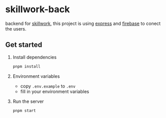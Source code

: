 # skillwork-back

backend for [skillwork](https://github.com/keiner5212/skillwork-front), this project is using [express](https://expressjs.com/) and [firebase](https://firebase.google.com/) to conect the users.

## Get started

1. Install dependencies

    ```bash
    pnpm install
    ```


2. Environment variables

    - copy `.env.example` to `.env`
    - fill in your environment variables

3. Run the server

    ```bash
    pnpm start
    ```
